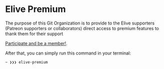 # Elive Premium

The purpose of this Git Organization is to provide to the Elive supporters (Patreon supporters or collaborators) direct access to premium features to thank them for their support

[Participate and be a member!](https://elivecd.org/patreon).

After that, you can simply run this command in your terminal:


```text
~ ❯❯❯ elive-premium
```
